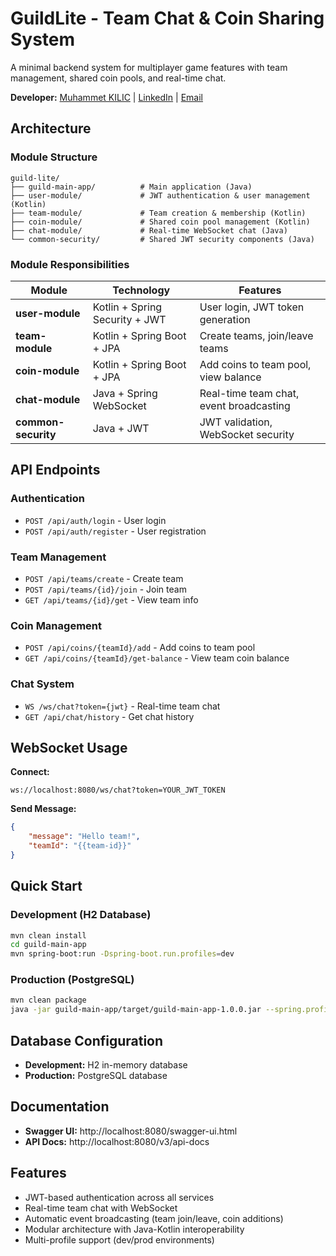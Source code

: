 # GuildLite - Team Chat & Coin Sharing System

A minimal backend system for multiplayer game features with team management, shared coin pools, and real-time chat.

**Developer:** [Muhammet KILIC](https://github.com/mhmmtklc) | [LinkedIn](https://linkedin.com/in/mhmmtklc) | [Email](mailto:muhammetkilic@yahoo.com)

## Architecture

### Module Structure
```
guild-lite/
├── guild-main-app/          # Main application (Java)
├── user-module/             # JWT authentication & user management (Kotlin)
├── team-module/             # Team creation & membership (Kotlin)
├── coin-module/             # Shared coin pool management (Kotlin)
├── chat-module/             # Real-time WebSocket chat (Java)
└── common-security/         # Shared JWT security components (Java)
```

### Module Responsibilities

| Module | Technology                     | Features |
|--------|--------------------------------|----------|
| **user-module** | Kotlin + Spring Security + JWT | User login, JWT token generation |
| **team-module** | Kotlin + Spring Boot + JPA     | Create teams, join/leave teams |
| **coin-module** | Kotlin + Spring Boot + JPA     | Add coins to team pool, view balance |
| **chat-module** | Java + Spring WebSocket        | Real-time team chat, event broadcasting |
| **common-security** | Java + JWT                     | JWT validation, WebSocket security |

## API Endpoints

### Authentication
- `POST /api/auth/login` - User login
- `POST /api/auth/register` - User registration

### Team Management
- `POST /api/teams/create` - Create team
- `POST /api/teams/{id}/join` - Join team
- `GET /api/teams/{id}/get` - View team info

### Coin Management
- `POST /api/coins/{teamId}/add` - Add coins to team pool
- `GET /api/coins/{teamId}/get-balance` - View team coin balance

### Chat System
- `WS /ws/chat?token={jwt}` - Real-time team chat
- `GET /api/chat/history` - Get chat history

## WebSocket Usage

**Connect:**
```
ws://localhost:8080/ws/chat?token=YOUR_JWT_TOKEN
```

**Send Message:**
```json
{
    "message": "Hello team!",
    "teamId": "{{team-id}}"
}
```

## Quick Start

### Development (H2 Database)
```bash
mvn clean install
cd guild-main-app
mvn spring-boot:run -Dspring-boot.run.profiles=dev
```

### Production (PostgreSQL)
```bash
mvn clean package
java -jar guild-main-app/target/guild-main-app-1.0.0.jar --spring.profiles.active=prod
```

## Database Configuration

- **Development:** H2 in-memory database
- **Production:** PostgreSQL database

## Documentation

- **Swagger UI:** http://localhost:8080/swagger-ui.html
- **API Docs:** http://localhost:8080/v3/api-docs

## Features

- JWT-based authentication across all services
- Real-time team chat with WebSocket
- Automatic event broadcasting (team join/leave, coin additions)
- Modular architecture with Java-Kotlin interoperability
- Multi-profile support (dev/prod environments)
